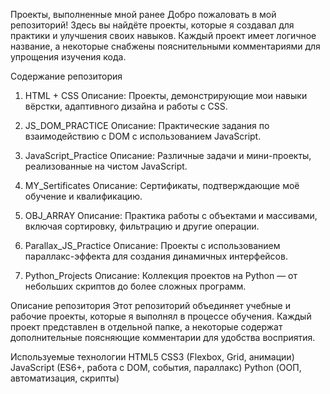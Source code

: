 Проекты, выполненные мной ранее
Добро пожаловать в мой репозиторий! Здесь вы найдёте проекты, которые я создавал для практики и улучшения своих навыков. Каждый проект имеет логичное название, а некоторые снабжены пояснительными комментариями для упрощения изучения кода.

Содержание репозитория
1. HTML + CSS
Описание: Проекты, демонстрирующие мои навыки вёрстки, адаптивного дизайна и работы с CSS.

2. JS_DOM_PRACTICE
Описание: Практические задания по взаимодействию с DOM с использованием JavaScript.

3. JavaScript_Practice
Описание: Различные задачи и мини-проекты, реализованные на чистом JavaScript.

4. MY_Sertificates
Описание: Сертификаты, подтверждающие моё обучение и квалификацию.

5. OBJ_ARRAY
Описание: Практика работы с объектами и массивами, включая сортировку, фильтрацию и другие операции.

6. Parallax_JS_Practice
Описание: Проекты с использованием параллакс-эффекта для создания динамичных интерфейсов.

7. Python_Projects
Описание: Коллекция проектов на Python — от небольших скриптов до более сложных программ.

Описание репозитория
Этот репозиторий объединяет учебные и рабочие проекты, которые я выполнял в процессе обучения.
Каждый проект представлен в отдельной папке, а некоторые содержат дополнительные поясняющие комментарии для удобства восприятия.

Используемые технологии
HTML5
CSS3 (Flexbox, Grid, анимации)
JavaScript (ES6+, работа с DOM, события, параллакс)
Python (ООП, автоматизация, скрипты)
